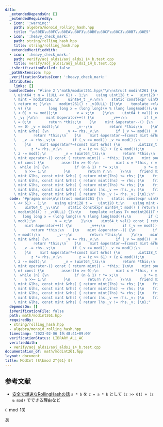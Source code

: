 ```yaml
---
data:
  _extendedDependsOn: []
  _extendedRequiredBy:
  - icon: ':warning:'
    path: algebra/monoid_rolling_hash.hpp
    title: "\u30ED\u30FC\u30EA\u30F3\u30B0\u30CF\u30C3\u30B7\u30E5"
  - icon: ':heavy_check_mark:'
    path: string/rolling_hash.hpp
    title: string/rolling_hash.hpp
  _extendedVerifiedWith:
  - icon: ':heavy_check_mark:'
    path: verify/aoj_alds1/aoj_alds1_14_b.test.cpp
    title: verify/aoj_alds1/aoj_alds1_14_b.test.cpp
  _isVerificationFailed: false
  _pathExtension: hpp
  _verificationStatusIcon: ':heavy_check_mark:'
  attributes:
    links: []
  bundledCode: "#line 2 \"math/modint261.hpp\"\n\nstruct modint261 {\n    static constexpr\
    \ uint64_t m = (1ULL << 61) - 1;\n    using uint128_t = __uint128_t;\n    using\
    \ mint = modint261;\n    uint64_t _v;\n\n    static constexpr uint64_t mod() {\
    \ return m; }\n\n    modint261() : _v(0ULL) {}\n\n    template <class T> modint261(T\
    \ v) {\n        long long x = (long long)(v % (long long)mod());\n        if (x\
    \ < 0) x += mod();\n        _v = x;\n    }\n\n    uint64_t val() const { return\
    \ _v; }\n\n    mint &operator++() {\n        _v++;\n        if (_v == mod()) _v\
    \ = 0;\n        return *this;\n    }\n    mint &operator--() {\n        if (_v\
    \ == 0) _v = mod();\n        _v--;\n        return *this;\n    }\n\n    mint &operator+=(const\
    \ mint &rhs) {\n        _v += rhs._v;\n        if (_v >= mod()) _v -= mod();\n\
    \        return *this;\n    }\n    mint &operator-=(const mint &rhs) {\n     \
    \   _v -= rhs._v;\n        if (_v >= mod()) _v += mod();\n        return *this;\n\
    \    }\n    mint &operator*=(const mint &rhs) {\n        uint128_t z = _v;\n \
    \       z *= rhs._v;\n        z = (z >> 61) + (z & mod());\n        if (z >= mod())\
    \ z -= mod();\n        _v = (uint64_t)z;\n        return *this;\n    }\n\n   \
    \ mint operator-() const { return mint() - *this; }\n\n    mint pow(long long\
    \ n) const {\n        assert(n >= 0);\n        mint x = *this, r = 1;\n      \
    \  while (n) {\n            if (n & 1) r *= x;\n            x *= x;\n        \
    \    n >>= 1;\n        }\n        return r;\n    }\n\n    friend mint operator+(const\
    \ mint &lhs, const mint &rhs) { return mint(lhs) += rhs; }\n    friend mint operator-(const\
    \ mint &lhs, const mint &rhs) { return mint(lhs) -= rhs; }\n    friend mint operator*(const\
    \ mint &lhs, const mint &rhs) { return mint(lhs) *= rhs; }\n    friend bool operator==(const\
    \ mint &lhs, const mint &rhs) { return lhs._v == rhs._v; }\n    friend bool operator!=(const\
    \ mint &lhs, const mint &rhs) { return lhs._v != rhs._v; }\n};\n"
  code: "#pragma once\n\nstruct modint261 {\n    static constexpr uint64_t m = (1ULL\
    \ << 61) - 1;\n    using uint128_t = __uint128_t;\n    using mint = modint261;\n\
    \    uint64_t _v;\n\n    static constexpr uint64_t mod() { return m; }\n\n   \
    \ modint261() : _v(0ULL) {}\n\n    template <class T> modint261(T v) {\n     \
    \   long long x = (long long)(v % (long long)mod());\n        if (x < 0) x +=\
    \ mod();\n        _v = x;\n    }\n\n    uint64_t val() const { return _v; }\n\n\
    \    mint &operator++() {\n        _v++;\n        if (_v == mod()) _v = 0;\n \
    \       return *this;\n    }\n    mint &operator--() {\n        if (_v == 0) _v\
    \ = mod();\n        _v--;\n        return *this;\n    }\n\n    mint &operator+=(const\
    \ mint &rhs) {\n        _v += rhs._v;\n        if (_v >= mod()) _v -= mod();\n\
    \        return *this;\n    }\n    mint &operator-=(const mint &rhs) {\n     \
    \   _v -= rhs._v;\n        if (_v >= mod()) _v += mod();\n        return *this;\n\
    \    }\n    mint &operator*=(const mint &rhs) {\n        uint128_t z = _v;\n \
    \       z *= rhs._v;\n        z = (z >> 61) + (z & mod());\n        if (z >= mod())\
    \ z -= mod();\n        _v = (uint64_t)z;\n        return *this;\n    }\n\n   \
    \ mint operator-() const { return mint() - *this; }\n\n    mint pow(long long\
    \ n) const {\n        assert(n >= 0);\n        mint x = *this, r = 1;\n      \
    \  while (n) {\n            if (n & 1) r *= x;\n            x *= x;\n        \
    \    n >>= 1;\n        }\n        return r;\n    }\n\n    friend mint operator+(const\
    \ mint &lhs, const mint &rhs) { return mint(lhs) += rhs; }\n    friend mint operator-(const\
    \ mint &lhs, const mint &rhs) { return mint(lhs) -= rhs; }\n    friend mint operator*(const\
    \ mint &lhs, const mint &rhs) { return mint(lhs) *= rhs; }\n    friend bool operator==(const\
    \ mint &lhs, const mint &rhs) { return lhs._v == rhs._v; }\n    friend bool operator!=(const\
    \ mint &lhs, const mint &rhs) { return lhs._v != rhs._v; }\n};"
  dependsOn: []
  isVerificationFile: false
  path: math/modint261.hpp
  requiredBy:
  - string/rolling_hash.hpp
  - algebra/monoid_rolling_hash.hpp
  timestamp: '2023-02-06 19:48:41+09:00'
  verificationStatus: LIBRARY_ALL_AC
  verifiedWith:
  - verify/aoj_alds1/aoj_alds1_14_b.test.cpp
documentation_of: math/modint261.hpp
layout: document
title: ModInt ($\bmod 2^{61} $)
---
```


## 参考文献
- [安全で爆速なRollingHashの話](https://qiita.com/keymoon/items/11fac5627672a6d6a9f6) `a * b` を `z = a * b` として `(z >> 61) + (z & mod)` でできる理由など

$(\mod 13)$

あ